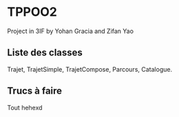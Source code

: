 # TPPOO2
Project in 3IF by Yohan Gracia and Zifan Yao
## Liste des classes
Trajet, TrajetSimple, TrajetCompose, Parcours, Catalogue.
## Trucs à faire
Tout hehexd
